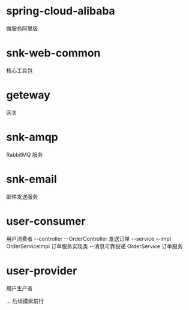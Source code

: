 # spring-cloud-alibaba
微服务阿里版

# snk-web-common
核心工具包

# geteway
网关

# snk-amqp
RabbitMQ 服务

# snk-email
邮件发送服务

# user-consumer
用户消费者
--controller 
    --OrderController            发送订单
--service 
    --impl  OrderServiceImpl     订单服务实现类  --消息可靠投递
    OrderService                 订单服务
    
# user-provider
用户生产者

...
后续摸索前行